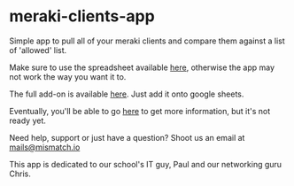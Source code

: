 # meraki-clients-app
Simple app to pull all of your meraki clients and compare them against a list of 'allowed' list.

Make sure to use the spreadsheet available [here](https://docs.google.com/spreadsheets/d/1STQQAHvW9Re4vmFnHRnu6PVjX5TfdUFUVaH8jDba5LE/edit#gid=0), otherwise the app may not work the way you want it to.

The full add-on is available [here](https://chrome.google.com/webstore/detail/merakiapp/gfahbfffpkbhomhgmnnlbbonfkgdjmdf). Just add it onto google sheets.

Eventually, you'll be able to go [here](https://mismatch.io/index.php/merakiapp) to get more information, but it's not ready yet.

Need help, support or just have a question? Shoot us an email at [mails@mismatch.io](mailto:mails@mismatch.io)

This app is dedicated to our school's IT guy, Paul and our networking guru Chris. 
